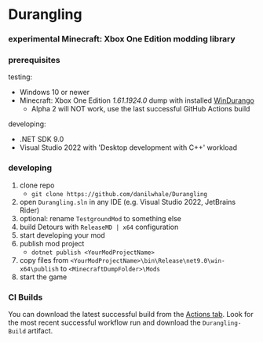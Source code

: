 # Durangling

### experimental Minecraft: Xbox One Edition modding library

### prerequisites

testing:
- Windows 10 or newer
- Minecraft: Xbox One Edition *1.61.1924.0* dump with installed [WinDurango](https://github.com/WinDurango/WinDurango)
  - Alpha 2 will NOT work, use the last successful GitHub Actions build

developing:
- .NET SDK 9.0
- Visual Studio 2022 with 'Desktop development with C++' workload

### developing

1. clone repo
    - `git clone https://github.com/danilwhale/Durangling`
2. open `Durangling.sln` in any IDE (e.g. Visual Studio 2022, JetBrains Rider)
3. optional: rename `TestgroundMod` to something else
4. build Detours with `ReleaseMD | x64` configuration
5. start developing your mod
6. publish mod project
    - `dotnet publish <YourModProjectName>`
7. copy files from `<YourModProjectName>\bin\Release\net9.0\win-x64\publish` to `<MinecraftDumpFolder>\Mods`
8. start the game

### CI Builds

You can download the latest successful build from the [Actions tab](../../actions). Look for the most recent successful workflow run and download the `Durangling-Build` artifact.